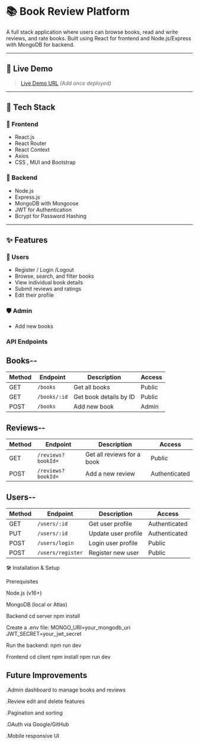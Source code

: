 # 📚 Book Review Platform

A full stack application where users can browse books, read and write reviews, and rate books. Built using React for frontend and Node.js/Express with MongoDB for backend.

---

## 🚀 Live Demo

> [Live Demo URL](https://your-deployment-link.com) *(Add once deployed)*

---

## 🧰 Tech Stack

### 🔹 Frontend

* React.js
* React Router
* React Context
* Axios
* CSS , MUI and Bootstrap

### 🔹 Backend

* Node.js
* Express.js
* MongoDB with Mongoose 
* JWT for Authentication
* Bcrypt for Password Hashing

---

## ✨ Features

### 👤 Users

* Register / Login /Logout
* Browse, search, and filter books
* View individual book details
* Submit reviews and ratings
* Edit their profile

### 🛡️ Admin

* Add new books

### API Endpoints

## Books--

| Method | Endpoint     | Description            | Access |
| ------ | ------------ | ---------------------- | ------ |
| GET    | `/books`     | Get all books          | Public |
| GET    | `/books/:id` | Get book details by ID | Public |
| POST   | `/books`     | Add new book           | Admin  |

## Reviews--

| Method | Endpoint           | Description                | Access        |
| ------ | ------------------ | -------------------------- | ------------- |
| GET    | `/reviews?bookId=` | Get all reviews for a book | Public        |
| POST   | `/reviews?bookId=` | Add a new review           | Authenticated |

## Users--

| Method | Endpoint        | Description         | Access        |
| ------ | --------------- | ------------------- | ------------- |
| GET    | `/users/:id`    | Get user profile    | Authenticated |
| PUT    | `/users/:id`    | Update user profile | Authenticated |
| POST   | `/users/login`  | Login user profile  | Public        |
| POST   | `/users/register`| Register new user  | Public        |


🛠 Installation & Setup

Prerequisites

Node.js (v16+)

MongoDB (local or Atlas)

Backend
cd server
npm install

Create a .env file:
MONGO_URI=your_mongodb_uri
JWT_SECRET=your_jwt_secret

Run the backend:
npm run dev

Frontend
cd client
npm install
npm run dev


## Future Improvements

.Admin dashboard to manage books and reviews

.Review edit and delete features

.Pagination and sorting

.OAuth via Google/GitHub

.Mobile responsive UI
